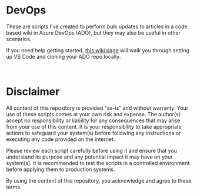 # DevOps
These are scripts I've created to perform bulk updates to articles in a code based wiki in Azure DevOps (ADO), but they may also be useful in other scenarios.

If you need help getting started, [this wiki page](https://github.com/claytonfuselier/code-monkey/wiki/How-To-(Azure-DevOps)) will walk you through setting up VS Code and cloning your ADO repo locally.

<br>

# Disclaimer

All content of this repository is provided "as-is" and without warranty. Your use of these scripts comes at your own risk and expense. The author(s) accept no responsibility or liability for any consequences that may arise from your use of this content. It is your responsibility to take appropriate actions to safeguard your system(s) before following any instructions or executing any code provided on the internet.

Please review each script carefully before using it and ensure that you understand its purpose and any potential impact it may have on your system(s). It is recommended to test the scripts in a controlled environment before applying them to production systems.

By using the content of this repository, you acknowledge and agree to these terms.
